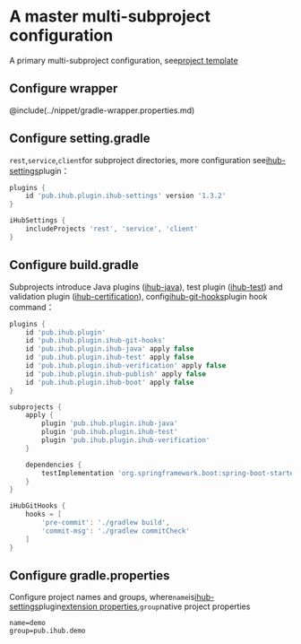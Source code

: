 # A master multi-subproject configuration

A primary multi-subproject configuration, see[project template](https://github.com/ihub-pub/multi-template)

## Configure wrapper

@include(../nippet/gradle-wrapper.properties.md)

## Configure setting.gradle

`rest`,`service`,`client`for subproject directories, more configuration see[ihub-settings](../iHubSettings)plugin：

```groovy
plugins {
    id 'pub.ihub.plugin.ihub-settings' version '1.3.2'
}

iHubSettings {
    includeProjects 'rest', 'service', 'client'
}
```

## Configure build.gradle

Subprojects introduce Java plugins ([ihub-java](../iHubJava)), test plugin ([ihub-test](../iHubTest)) and validation plugin ([ihub-certification](../iHubVerification)), config[ihub-git-hooks](../iHubGitHooks)plugin hook command：

```groovy
plugins {
    id 'pub.ihub.plugin'
    id 'pub.ihub.plugin.ihub-git-hooks'
    id 'pub.ihub.plugin.ihub-java' apply false
    id 'pub.ihub.plugin.ihub-test' apply false
    id 'pub.ihub.plugin.ihub-verification' apply false
    id 'pub.ihub.plugin.ihub-publish' apply false
    id 'pub.ihub.plugin.ihub-boot' apply false
}

subprojects {
    apply {
        plugin 'pub.ihub.plugin.ihub-java'
        plugin 'pub.ihub.plugin.ihub-test'
        plugin 'pub.ihub.plugin.ihub-verification'
    }

    dependencies {
        testImplementation 'org.springframework.boot:spring-boot-starter-test'
    }
}

iHubGitHooks {
    hooks = [
        'pre-commit': './gradlew build',
        'commit-msg': './gradlew commitCheck'
    ]
}
```

## Configure gradle.properties

Configure project names and groups, where`name`is[ihub-settings](../iHubSettings)plugin[extension properties](../iHubSettings#扩展属性),`group`native project properties

```properties
name=demo
group=pub.ihub.demo
```